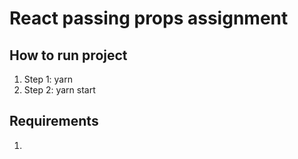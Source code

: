 # React passing props assignment

## How to run project

1. Step 1: yarn
2. Step 2: yarn start

## Requirements

1.
